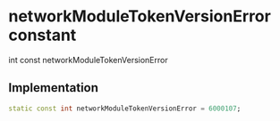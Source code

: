 


# networkModuleTokenVersionError constant







int const networkModuleTokenVersionError
  







## Implementation

```dart
static const int networkModuleTokenVersionError = 6000107;
```







